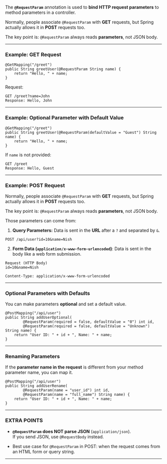 
The **`@RequestParam`** annotation is used to **bind HTTP request parameters** to method parameters in a controller.

Normally, people associate `@RequestParam` with **GET** requests, but Spring actually allows it in **POST** requests too.  

The key point is: `@RequestParam` always reads **parameters**, not JSON body.  

---
### Example: GET Request

```
@GetMapping("/greet")
public String greetUser(@RequestParam String name) {
    return "Hello, " + name;
}
```

Request:

```
GET /greet?name=John
Response: Hello, John
```

---
### Example: Optional Parameter with Default Value

```
@GetMapping("/greet")
public String greetUser(@RequestParam(defaultValue = "Guest") String name) {
    return "Hello, " + name;
}
```

If `name` is not provided:

```
GET /greet
Response: Hello, Guest
```

---
### Example: POST Request

Normally, people associate `@RequestParam` with **GET** requests, but Spring actually allows it in **POST** requests too.  

The key point is: `@RequestParam` always reads **parameters**, not JSON body.  

Those parameters can come from:

1. **Query Parameters:** Data is sent in the **URL** after a `?` and separated by `&`.

```
POST /api/user?id=10&name=Nish
```

2. **Form Data (`application/x-www-form-urlencoded`)**: Data is sent in the body like a web form submission.  

```
Request (HTTP Body)
id=10&name=Nish
```

```
Content-Type: application/x-www-form-urlencoded
```

---
### Optional Parameters with Defaults

You can make parameters **optional** and set a default value.

```
@PostMapping("/api/user")
public String addUserOptional(
        @RequestParam(required = false, defaultValue = "0") int id,
        @RequestParam(required = false, defaultValue = "Unknown") String name) {
    return "User ID: " + id + ", Name: " + name;
}
```

---
### Renaming Parameters

If the **parameter name in the request** is different from your method parameter name, you can map it.

```
@PostMapping("/api/user")
public String addUserRename(
        @RequestParam(name = "user_id") int id,
        @RequestParam(name = "full_name") String name) {
    return "User ID: " + id + ", Name: " + name;
}
```

---
### EXTRA POINTS

- **`@RequestParam` does NOT parse JSON** (`application/json`).  
    If you send JSON, use `@RequestBody` instead.
    
- Best use case for `@RequestParam` in POST: when the request comes from an HTML form or query string.

---
